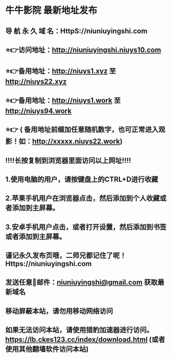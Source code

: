 # 牛牛影院 最新地址发布 
## 导 航 永 久 域 名：HttpS://niuniuyingshi.com
## ⭐️👉访问地址：http://niuniuyingshi.niuys10.com
## ⭐️👉备用地址：http://niuys1.xyz  至  http://niuys22.xyz
## ⭐️👉备用地址：http://niuys1.work  至  http://niuys94.work
## ⭐️👉 ( 备用地址前缀加任意随机数字，也可正常进入观影！如：http://xxxxx.niuys22.work)
## ‼️‼️长按复制到浏览器里面访问以上网址‼️‼️ 
##
##
## 1.使用电脑的用户，请按键盘上的CTRL+D进行收藏
## 2.苹果手机用户在浏览器点击，然后添加到个人收藏或者添加到主屏幕。
## 3.安卓手机用户点击，或者打开设置，然后添加到书签或者添加到主屏幕。
##
## 谨记永久发布页哦，二师兄都记住了呢！Https://niuniuyingshi.com

## 发送任意📧邮件：niuniuyingshi@gmail.com 获取最新域名
##
## **移动屏蔽本站，请勿用移动网络访问**
## 如果无法访问本站，请使用猎豹加速器进行访问。https://lb.ckes123.cc/index/download.html  (或者使用其他翻墙软件访问本站)


